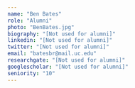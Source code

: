 ```yaml
---
name: "Ben Bates"
role: "Alumni"
photo: "BenBates.jpg"
biography: "[Not used for alumni]"
linkedin: "[Not used for alumni]"
twitter: "[Not used for alumni]"
email: "batesbr@mail.uc.edu"
researchgate: "[Not used for alumni]"
googlescholar: "[Not used for alumni]"
seniority: "10"
---
```

